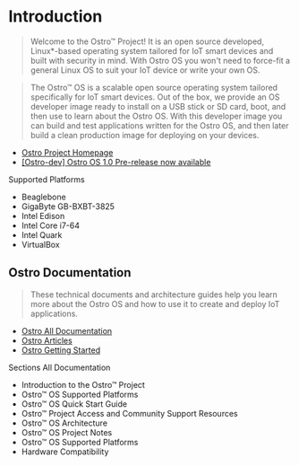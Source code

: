 Introduction
==
> Welcome to the Ostro™ Project! It is an open source developed, Linux*-based operating system tailored for IoT smart devices and built with security in mind. With Ostro OS you won't need to force-fit a general Linux OS to suit your IoT device or write your own OS.

> The Ostro™ OS is a scalable open source operating system tailored specifically for IoT smart devices. Out of the box, we provide an OS developer image ready to install on a USB stick or SD card, boot, and then use to learn about the Ostro OS. With this developer image you can build and test applications written for the Ostro OS, and then later build a clean production image for deploying on your devices.

- [Ostro Project Homepage](https://ostroproject.org/)
- [[Ostro-dev] Ostro OS 1.0 Pre-release now available](https://lists.ostroproject.org/pipermail/ostro-dev/2016-March/000000.html)

Supported Platforms

- Beaglebone
- GigaByte GB-BXBT-3825
- Intel Edison
- Intel Core i7-64
- Intel Quark
- VirtualBox

## Ostro Documentation

> These technical documents and architecture guides help you learn more about the Ostro OS and how to use it to create and deploy IoT applications.

- [Ostro All Documentation](https://ostroproject.org/documentation/)
- [Ostro Articles](https://ostroproject.org/documentation/howtos/howtos.html)
- [Ostro Getting Started](https://ostroproject.org/documentation/quick_start/quick_start.html)

Sections All Documentation

- Introduction to the Ostro™ Project
- Ostro™ OS Supported Platforms
- Ostro™ OS Quick Start Guide
- Ostro™ Project Access and Community Support Resources
- Ostro™ OS Architecture
- Ostro™ OS Project Notes
- Ostro™ OS Supported Platforms
- Hardware Compatibility